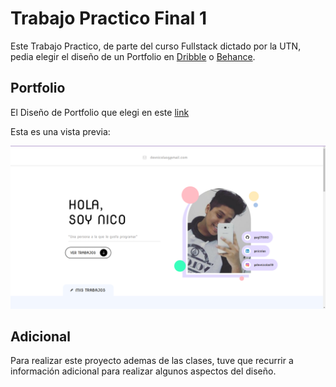 # Trabajo Practico Final 1

Este Trabajo Practico, de parte del curso Fullstack dictado por la UTN, pedia elegir el diseño de un Portfolio en [Dribble](https://dribbble.com/) o [Behance](https://www.behance.net/).

## Portfolio

El Diseño de Portfolio que elegi en este [link](https://dribbble.com/shots/23023611-Personal-Portfolio-Web-Design)

Esta es una vista previa:

![Imagen](./images/screenshot.png)

## Adicional
Para realizar este proyecto ademas de las clases, tuve que recurrir a información adicional para realizar algunos aspectos del diseño.

